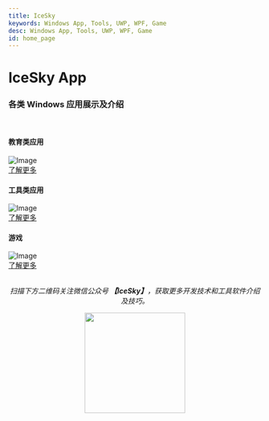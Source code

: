 ```yaml
---
title: IceSky
keywords: Windows App, Tools, UWP, WPF, Game
desc: Windows App, Tools, UWP, WPF, Game
id: home_page
---
```


<div>
    <h1><span>IceSky App</span></h1>
    
### 各类 Windows 应用展示及介绍 ###
</div>
<br/>
<div class="row justify-content-center g-4">
    <div class="col-md-6 col-lg-6 col-xl-4 wow fadeInUp" data-wow-delay="0.1s">
        <div class="bg-light blog-item rounded p-4">
            <div class="mb-4">
                <h4 class="text-primary mb-2">教育类应用</h4>
            </div>
            <div class="project-img">
            <img class="rounded img-fluid w-100" src="../../../AppDoc/static/image/edu/00.png" alt="Image" />
            </div>
            <div class="my-4">
            <a class="btn btn-primary rounded-pill py-2 px-4" role="button" href="../../../AppDoc/edu/zh/">了解更多</a>
            </div>
        </div>
    </div>
    <div class="col-md-6 col-lg-6 col-xl-4 wow fadeInUp" data-wow-delay="0.3s">
        <div class="bg-light blog-item rounded p-4">
            <div class="mb-4">
                <h4 class="text-primary mb-2">工具类应用</h4>
            </div>
            <div class="project-img">
            <img class="rounded img-fluid w-100" src="../../../AppDoc/static/image/tools/00.png" alt="Image" />
            </div>
            <div class="my-4">
            <a class="btn btn-primary rounded-pill py-2 px-4" role="button" href="../../../AppDoc/tools/zh/">了解更多</a>
            </div>
        </div>
    </div>
    <div class="col-md-6 col-lg-6 col-xl-4 wow fadeInUp" data-wow-delay="0.5s">
        <div class="bg-light blog-item rounded p-4">
            <div class="mb-4">
                <h4 class="text-primary mb-2">游戏</h4>
            </div>
            <div class="project-img">
            <img class="rounded img-fluid w-100" src="../../../AppDoc/static/image/game/00.png" alt="Image" />
            </div>
            <div class="my-4">
            <a class="btn btn-primary rounded-pill py-2 px-4" role="button" href="../../../AppDoc/game/zh/">了解更多</a>
            </div>
        </div>
    </div>
</div>

<br/>

<div align="center">

_扫描下方二维码关注微信公众号 **【IceSky】**，获取更多开发技术和工具软件介绍及技巧。_

<img src="../../../AppDoc/static/image/qr.png" width="200" height="200"></img>

<div>
